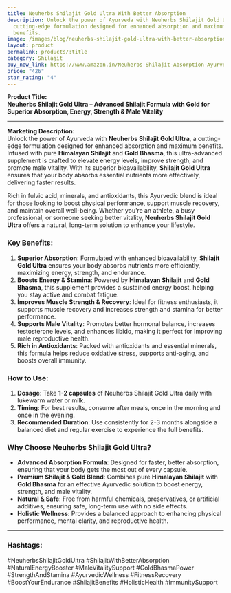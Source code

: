 ```yaml
---
title: Neuherbs Shilajit Gold Ultra With Better Absorption
description: Unlock the power of Ayurveda with Neuherbs Shilajit Gold Ultra, a
  cutting-edge formulation designed for enhanced absorption and maximum
  benefits.
image: /images/blog/neuherbs-shilajit-gold-ultra-with-better-absorption.jpg
layout: product
permalink: products/:title
category: Shilajit
buy_now_link: https://www.amazon.in/Neuherbs-Shilajit-Absorption-Ayurvedic-Capsules/dp/B0CB3F1945/ref=sr_1_29?crid=1YY2DLXEMCWUZ&tag=ayushmonk-21
price: "426"
star_rating: "4"
---
```

**Product Title:**  
**Neuherbs Shilajit Gold Ultra – Advanced Shilajit Formula with Gold for Superior Absorption, Energy, Strength & Male Vitality**

---

**Marketing Description:**  
Unlock the power of Ayurveda with **Neuherbs Shilajit Gold Ultra**, a cutting-edge formulation designed for enhanced absorption and maximum benefits. Infused with pure **Himalayan Shilajit** and **Gold Bhasma**, this ultra-advanced supplement is crafted to elevate energy levels, improve strength, and promote male vitality. With its superior bioavailability, **Shilajit Gold Ultra** ensures that your body absorbs essential nutrients more effectively, delivering faster results.

Rich in fulvic acid, minerals, and antioxidants, this Ayurvedic blend is ideal for those looking to boost physical performance, support muscle recovery, and maintain overall well-being. Whether you’re an athlete, a busy professional, or someone seeking better vitality, **Neuherbs Shilajit Gold Ultra** offers a natural, long-term solution to enhance your lifestyle.

### **Key Benefits**:
1. **Superior Absorption**: Formulated with enhanced bioavailability, **Shilajit Gold Ultra** ensures your body absorbs nutrients more efficiently, maximizing energy, strength, and endurance.
2. **Boosts Energy & Stamina**: Powered by **Himalayan Shilajit** and **Gold Bhasma**, this supplement provides a sustained energy boost, helping you stay active and combat fatigue.
3. **Improves Muscle Strength & Recovery**: Ideal for fitness enthusiasts, it supports muscle recovery and increases strength and stamina for better performance.
4. **Supports Male Vitality**: Promotes better hormonal balance, increases testosterone levels, and enhances libido, making it perfect for improving male reproductive health.
5. **Rich in Antioxidants**: Packed with antioxidants and essential minerals, this formula helps reduce oxidative stress, supports anti-aging, and boosts overall immunity.

### **How to Use**:
1. **Dosage**: Take **1-2 capsules** of Neuherbs Shilajit Gold Ultra daily with lukewarm water or milk.
2. **Timing**: For best results, consume after meals, once in the morning and once in the evening.
3. **Recommended Duration**: Use consistently for 2-3 months alongside a balanced diet and regular exercise to experience the full benefits.

### **Why Choose Neuherbs Shilajit Gold Ultra?**
- **Advanced Absorption Formula**: Designed for faster, better absorption, ensuring that your body gets the most out of every capsule.
- **Premium Shilajit & Gold Blend**: Combines pure **Himalayan Shilajit** with **Gold Bhasma** for an effective Ayurvedic solution to boost energy, strength, and male vitality.
- **Natural & Safe**: Free from harmful chemicals, preservatives, or artificial additives, ensuring safe, long-term use with no side effects.
- **Holistic Wellness**: Provides a balanced approach to enhancing physical performance, mental clarity, and reproductive health.

---

### **Hashtags**:  
#NeuherbsShilajitGoldUltra #ShilajitWithBetterAbsorption #NaturalEnergyBooster #MaleVitalitySupport #GoldBhasmaPower #StrengthAndStamina #AyurvedicWellness #FitnessRecovery #BoostYourEndurance #ShilajitBenefits #HolisticHealth #ImmunitySupport
